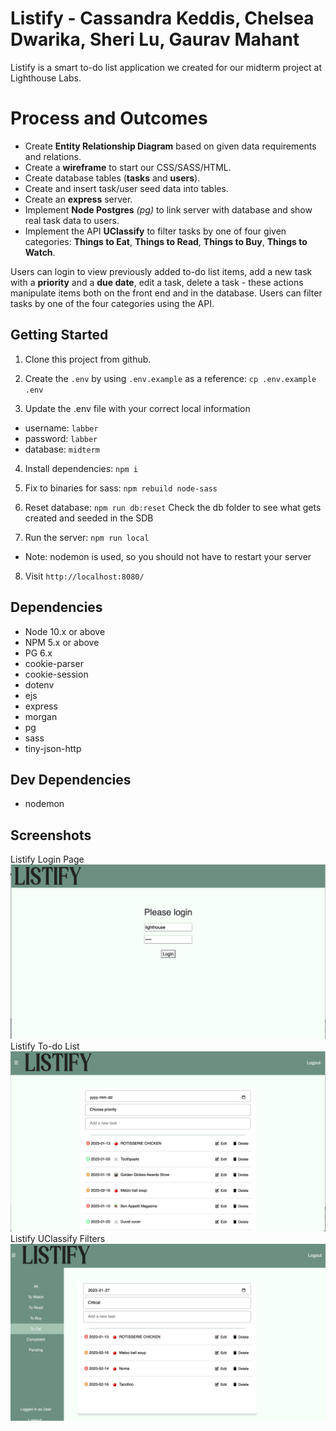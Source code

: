 # Listify - Cassandra Keddis, Chelsea Dwarika, Sheri Lu, Gaurav Mahant

Listify is a smart to-do list application we created for our midterm project at Lighthouse Labs.

# Process and Outcomes

- Create __Entity Relationship Diagram__ based on given data requirements and relations.
- Create a __wireframe__ to start our CSS/SASS/HTML.
- Create database tables (__tasks__ and __users__).
- Create and insert task/user seed data into tables. 
- Create an __express__ server.
- Implement __Node Postgres__ *(pg)* to link server with database and show real task data to users.
- Implement the API __UClassify__ to filter tasks by one of four given categories: __Things to Eat__, __Things to Read__, __Things to Buy__, __Things to Watch__.

Users can login to view previously added to-do list items, add a new task with a __priority__ and a __due date__, edit a task, delete a task - these actions manipulate items both on the front end and in the database.
Users can filter tasks by one of the four categories using the API.


## Getting Started

1. Clone this project from github.

2. Create the `.env` by using `.env.example` as a reference: `cp .env.example .env`

3. Update the .env file with your correct local information

- username: `labber`
- password: `labber`
- database: `midterm`

4. Install dependencies: `npm i`

5. Fix to binaries for sass: `npm rebuild node-sass`

6. Reset database: `npm run db:reset`
Check the db folder to see what gets created and seeded in the SDB

7. Run the server: `npm run local`
- Note: nodemon is used, so you should not have to restart your server

8. Visit `http://localhost:8080/`


## Dependencies

- Node 10.x or above
- NPM 5.x or above
- PG 6.x
- cookie-parser
- cookie-session
- dotenv
- ejs
- express
- morgan
- pg
- sass
- tiny-json-http

## Dev Dependencies
- nodemon

## Screenshots

Listify Login Page
!["Listify Login Page"](https://github.com/cassie-eve/smartTodolist/blob/master/public/images/login_listify.png?raw=true)
Listify To-do List
!["Listify To-do List"](https://github.com/cassie-eve/smartTodolist/blob/master/public/images/todolist_listify.png?raw=true)
Listify UClassify Filters
!["Listify UClassify Filters"](https://github.com/cassie-eve/smartTodolist/blob/master/public/images/filters_listify.png?raw=true)


